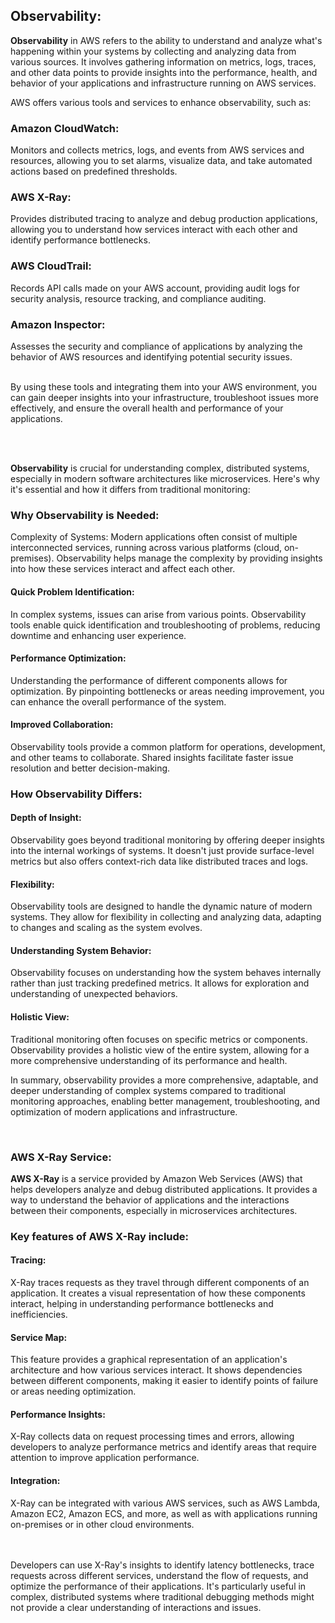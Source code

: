 ## Observability:

<b>Observability</b> in AWS refers to the ability to understand and analyze what's happening within your systems by collecting and analyzing data from various sources. It involves gathering information on metrics, logs, traces, and other data points to provide insights into the performance, health, and behavior of your applications and infrastructure running on AWS services.

AWS offers various tools and services to enhance observability, such as:

### Amazon CloudWatch:
Monitors and collects metrics, logs, and events from AWS services and resources, allowing you to set alarms, visualize data, and take automated actions based on predefined thresholds.

### AWS X-Ray:
Provides distributed tracing to analyze and debug production applications, allowing you to understand how services interact with each other and identify performance bottlenecks.

### AWS CloudTrail: 
Records API calls made on your AWS account, providing audit logs for security analysis, resource tracking, and compliance auditing.

### Amazon Inspector: 
Assesses the security and compliance of applications by analyzing the behavior of AWS resources and identifying potential security issues.

</br>
By using these tools and integrating them into your AWS environment, you can gain deeper insights into your infrastructure, troubleshoot issues more effectively, and ensure the overall health and performance of your applications.

</br></br>


<b>Observability</b> is crucial for understanding complex, distributed systems, especially in modern software architectures like microservices. Here's why it's essential and how it differs from traditional monitoring:

### Why Observability is Needed:
Complexity of Systems: Modern applications often consist of multiple interconnected services, running across various platforms (cloud, on-premises). Observability helps manage the complexity by providing insights into how these services interact and affect each other.

#### Quick Problem Identification: 
In complex systems, issues can arise from various points. Observability tools enable quick identification and troubleshooting of problems, reducing downtime and enhancing user experience.

#### Performance Optimization:
Understanding the performance of different components allows for optimization. By pinpointing bottlenecks or areas needing improvement, you can enhance the overall performance of the system.

#### Improved Collaboration:
Observability tools provide a common platform for operations, development, and other teams to collaborate. Shared insights facilitate faster issue resolution and better decision-making.

### How Observability Differs:

#### Depth of Insight:
Observability goes beyond traditional monitoring by offering deeper insights into the internal workings of systems. It doesn't just provide surface-level metrics but also offers context-rich data like distributed traces and logs.

#### Flexibility: 
Observability tools are designed to handle the dynamic nature of modern systems. They allow for flexibility in collecting and analyzing data, adapting to changes and scaling as the system evolves.

#### Understanding System Behavior: 
Observability focuses on understanding how the system behaves internally rather than just tracking predefined metrics. It allows for exploration and understanding of unexpected behaviors.

#### Holistic View: 
Traditional monitoring often focuses on specific metrics or components. Observability provides a holistic view of the entire system, allowing for a more comprehensive understanding of its performance and health.

In summary, observability provides a more comprehensive, adaptable, and deeper understanding of complex systems compared to traditional monitoring approaches, enabling better management, troubleshooting, and optimization of modern applications and infrastructure.

</br>

### AWS X-Ray Service:


<b>AWS X-Ray</b> is a service provided by Amazon Web Services (AWS) that helps developers analyze and debug distributed applications. It provides a way to understand the behavior of applications and the interactions between their components, especially in microservices architectures.

### Key features of AWS X-Ray include:

#### Tracing: 
X-Ray traces requests as they travel through different components of an application. It creates a visual representation of how these components interact, helping in understanding performance bottlenecks and inefficiencies.

#### Service Map: 
This feature provides a graphical representation of an application's architecture and how various services interact. It shows dependencies between different components, making it easier to identify points of failure or areas needing optimization.

#### Performance Insights:
X-Ray collects data on request processing times and errors, allowing developers to analyze performance metrics and identify areas that require attention to improve application performance.

#### Integration:
X-Ray can be integrated with various AWS services, such as AWS Lambda, Amazon EC2, Amazon ECS, and more, as well as with applications running on-premises or in other cloud environments.

</br></br>
Developers can use X-Ray's insights to identify latency bottlenecks, trace requests across different services, understand the flow of requests, and optimize the performance of their applications. It's particularly useful in complex, distributed systems where traditional debugging methods might not provide a clear understanding of interactions and issues.





